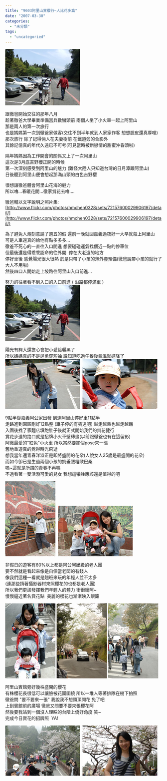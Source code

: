 ```yaml
---
title: "9603阿里山賞櫻行~人比花多篇"
date: "2007-03-30"
categories: 
  - "未分類"
tags: 
  - "uncategoried"
---
```


![](images/435966470_a88e4ac0fb_m.jpg)

跟徹爸開始交往的那年八月   
趁著徹爸大學畢業準備當兵數蠻頭前 兩個人坐了小火車一起上阿里山  
那是兩人的第一次旅行  
也是媽媽第一次到徹爸家做客(交往不到半年就到人家家作客 想想臉皮還真厚哩)  
那次旅行 除了記得倆人在夫妻樹前 在鐵道旁的合影外  
其餘記億真的年代久遠已不可考(可見當時被新戀情的甜蜜沖昏頭啦)  
  
隔年媽媽因為工作開會的關係又上了一次阿里山  
這次是3月底吉野櫻正開的時候  
第一次深刻感受到阿里山的魅力 (難怪大陸人只知道台灣的日月潭跟阿里山)  
日後聽到阿里山便會想起那滿山頭的白色吉野櫻  
  
很想讓徹爸體會阿里山花海的魅力  
所以嚕...春暖花開...徹家賞花去嚕....  
  
徹爸輔以文字說明之照片集:  
[http://www.flickr.com/photos/hmchen0328/sets/72157600029906197/detail/](http://www.flickr.com/photos/hmchen0328/sets/72157600029906197/detail/)  
  
為了避免人潮刻意請了週五的假 還前一晚就回嘉義過夜好一大早就殺上阿里山  
可是人車還真的給他有點多多多...  
徹爸不死心的一直往入口開進 想要碰碰運氣找個近一點的停車位  
但最後還是得乖乖認命的往外開  停在大老遠的地方  
停好車後 感覺陽光很大很熱 於是只帶了小孩的薄外套預備(徹爸說帶小孩的就行了 大人不用啦)  
然後四口人開始走上坡路往阿里山入口前進...  
  
努力的往著看不到入口的入口前進 ( 沿路都停滿車 )  
![](images/435966470_a88e4ac0fb_m.jpg)  
  
陽光有夠大還擔心會把小愛給曬黑了    
所以媽媽真的不是逞勇穿短袖 誰知道吃過午餐後氣溫就遽降了  
![](images/435967755_8e406ba7c4_m.jpg)  ![](images/435966136_e6d0fc19d4_m.jpg)  

  
9點半從嘉義阿公家出發 到達阿里山停好車11點半  
走路進到園區剛好12點整 (車子停的有夠遠吧) 越走越熱也越走越餓  
入園後找了家麵店填飽肚子後就正式開始我們的賞花健行  
賞花步道的路口就是招牌小火車壁磚畫(以前跟徹爸也有在這留影)  
阿徹最愛的"紅色"小火車 所以當然要擺個pose來一張   
舊地重遊真的覺得時光飛逝   
想我當年還青春洋溢正是即將盛開的花朵(人說女人25歲是最盛開的花朵)  
而如今卻已是生過兩個小孩的奶垂腰粗歐巴桑  
嗚~這就是所謂的青春不再嗎   
不過看著一雙活潑可愛的兒女 我想這犧牲應該還是值得的吧  
  
![](images/435965720_9b79853481_m.jpg)  ![](images/435964786_d2067fc8a6_m.jpg)  
  
非假日的遊客有60%以上都是阿公阿嬤級的老人團  
要不然就是看起來像是自個當老闆的有錢人  
像我們這種一看就是翹班來玩的年輕人並不太多  
(連那些揹著攝影器材來照櫻花的也都是老人團)  
所以我們更該發揮我們年輕人的體力 衝衝衝阿~  
慢慢逼近著名賞花點  美麗的櫻花也漸漸映入眼簾  
  
![](images/435964533_c97ccb79ae_m.jpg) ![](images/435964051_f9274282cf_m.jpg) ![](images/435963253_591180a002_m.jpg)  
  
阿里山賓館旁好幾株盛開的櫻花  
有株櫻花長很低可以讓臉被花團圍繞 所以一堆人等著排隊在樹下拍照  
徹爸問 "要不要來一張" 我說我不想頭頂開花 免了吧  
上到賓館前的廣場 徹爸又問要不要來張櫻花阿  
然後要我站到一個沒人理睬的台階上僑好角度 笑~   
完成今日賞花的招牌照  YA!   
  
![](images/435929064_910616e867_m.jpg)  ![](images/435955643_cd181ee003_m.jpg)
